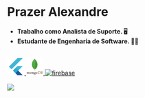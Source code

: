 # Prazer Alexandre 
- <strong>Trabalho como Analista de Suporte. </strong> :desktop_computer:
- <strong>Estudante de Engenharia de Software. </strong> 👨‍🎓
 <div align="left">
  <a href="https://github.com/alexandrevf2021">
</div> 
<div style="display: inline_block">
<br>
 
 <img src="https://github.com/devicons/devicon/blob/master/icons/flutter/flutter-original.svg" alt="flutter"  width="40" height="40"/>
 <img src="https://raw.githubusercontent.com/devicons/devicon/master/icons/mongodb/mongodb-original-wordmark.svg" alt="mongodb" width="40" height="40"/>
 <img src="https://www.vectorlogo.zone/logos/firebase/firebase-icon.svg" alt="firebase" width="40" height="40"/>

 
  
</div>
  <div>
    <br>
  <a href="https://www.linkedin.com/in/alexandre-fagundes-536816225/" target="_blank"><img src="https://img.shields.io/badge/-LinkedIn-%230077B5?style=for-the-badge&logo=linkedin&logoColor=white" target="_blank"></a>
</div>
